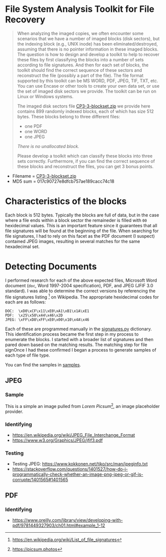 # File System Analysis Toolkit for File Recovery

> When analyzing the imaged copies, we often encounter some scenarios that we have a number of imaged blocks (disk sectors), but the indexing block (e.g., UNIX inode) has been eliminated/destroyed, assuming that there is no pointer information in these imaged blocks. The question is how to design and develop a toolkit to help to recover these files by first classifying the blocks into a number of sets according to file signatures. And then for each set of blocks, the toolkit should find the correct sequence of these sectors and reconstruct the file (possibly a part of the file). The file format supported by this toolkit can be MS WORD, PDF, JPEG, TIF, TXT, etc.  You can use Encase or other tools to create your own data set, or use the set of imaged disk sectors we provide. The toolkit can be run on Linux or Windows systems.
>
> The imaged disk sectors file [CP3-3-blockset.zip](https://www.engineering.iastate.edu/~guan/course/CprE-536/courseproject920/CP3-3-blockset.zip) we provide here contains 899 randomly indexed blocks, each of which has size 512 bytes. These blocks belong to three different files: 
> * one PDF
> * one WORD
> * one JPEG 
> 
> _There is no unallocated block._
>
> Please develop a toolkit which can classify these blocks into three sets correctly. Furthermore, if you can find the correct sequence of these blocks and reconstruct the files, you can get 3 bonus points.

* Filename = [CP3-3-blockset.zip](https://www.engineering.iastate.edu/~guan/course/CprE-536/courseproject920/CP3-3-blockset.zip)
* MD5 sum = 017c90727e8dfcb757ae189cacc74c18


# Characteristics of the blocks

Each block is 512 bytes. Typically the blocks are full of data, but in the case where a file ends within a block sector the remaineder is filled with `00` hexidecimal values. This is an important feature since it guarantees that all file signatures will be found at the beginning of the file. When searching for file signatures, I had to rely on this facet as the PDF document (I suspect) contained JPEG images, resulting in several matches for the same hexadecimal set.

# Detecting Documents

I performed research for each of the above expected files, Microsoft Word document (`doc`, Word 1997-2004 specification), PDF, and JPEG (JFIF 3.0 standard). I was able to determine the correct versions by referencing the file signatures listing [^1] on Wikipedia. The appropriate hexidecimal codes for each are as follows:

```plain
DOC:  \xD0\xCF\x11\xE0\xA1\xB1\x1A\xE1
PDF:  \x25\x50\x44\x46\x2D
JPEG: \xFF\xD8\xFF\xE0\x00\x10\x4A\x46
```

Each of these are programmed manually in the [signatures.py](./conversions/signatures.py) dictionary. This identification process became the first step in my process to enumerate the blocks. I started with a broader list of signatures and then pared down based on the matching results. The matching step for file signOnce I had these confirmed I began a process to generate samples of each type of file type.

You can find the samples in [samples](./samples).

## JPEG

### Sample

This is a simple an image pulled from _Lorem Picsum_[^2], an image placeholder provider.

### Identifying

- https://en.wikipedia.org/wiki/JPEG_File_Interchange_Format
- https://www.w3.org/Graphics/JPEG/jfif3.pdf

### Testing

- Testing JPEG: https://www.kokkonen.net/tjko/src/man/jpeginfo.txt 
- https://stackoverflow.com/questions/1401527/how-do-i-programmatically-check-whether-an-image-png-jpeg-or-gif-is-corrupte/1401565#1401565

## PDF

### Identifying

- https://www.oreilly.com/library/view/developing-with-pdf/9781449327903/ch01.html#example_1-12


[^1]: https://en.wikipedia.org/wiki/List_of_file_signatures
[^2]: https://picsum.photos